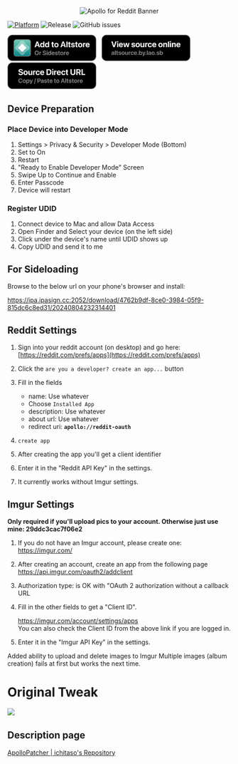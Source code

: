 <p align="center">
  <img src="https://github.com/Balackburn/Apollo/assets/93828569/532f0b7e-8c06-483c-9d04-8b84ada7b972" alt="Apollo for Reddit Banner" />
</p>

[![Platform](http://img.shields.io/badge/platform-iOS/iPadOS/macOS-blue.svg)](https://developer.apple.com/iphone/index.action)
![Release](https://img.shields.io/github/downloads/Balackburn/Apollo/total)
![GitHub issues](https://img.shields.io/github/issues-raw/Balackburn/Apollo)

<a href="https://tinyurl.com/ApolloAltstore"><img src="https://raw.githubusercontent.com/YTLitePlus/Assets/main/Github/Buttons/Altstore/Altstore.png" width="200"></a>
&nbsp;
<a href="https://altsource.by.lao.sb/browse/?source=https%3A%2F%2Fraw.githubusercontent.com%2FBalackburn%2FApollo%2Fmain%2Fapps.json"><img src="https://raw.githubusercontent.com/YTLitePlus/Assets/main/Github/Buttons/Altstore/altsource.by.lao.sb.png"
 width="200"></a>
&nbsp;
<a href="https://balackburn.github.io/Apollo/apps.json"><img src="https://raw.githubusercontent.com/YTLitePlus/Assets/main/Github/Buttons/Altstore/URL.png" width="200"></a>

## Device Preparation

### Place Device into Developer Mode

1. Settings > Privacy & Security > Developer Mode (Bottom) 
2. Set to On
3. Restart
4. "Ready to Enable Developer Mode" Screen
5. Swipe Up to Continue and Enable
6. Enter Passcode
7. Device will restart

### Register UDID

1. Connect device to Mac and allow Data Access
2. Open Finder and Select your device (on the left side)
3. Click under the device's name until UDID shows up
4. Copy UDID and send it to me

## For Sideloading

Browse to the below url on your phone's browser and install:

https://ipa.ipasign.cc:2052/download/4762b9df-8ce0-3984-05f9-815dc6c8ed31/20240804232314401

## Reddit Settings

1. Sign into your reddit account (on desktop) and go here:  
    [https://reddit.com/prefs/apps](https://reddit.com/prefs/apps)
3. Click the `are you a developer? create an app...` button
4. Fill in the fields
	* name: Use whatever
	* Choose `Installed App`
	* description: Use whatever
	* about url: Use whatever
	* redirect uri: **`apollo://reddit-oauth`**
5. `create app`

6. After creating the app you'll get a client identifier

7. Enter it in the "Reddit API Key" in the settings.

8. It currently works without Imgur settings.

## Imgur Settings
**Only required if you'll upload pics to your account. Otherwise just use mine: 29ddc3cac7f06e2**

1. If you do not have an Imgur account, please create one:  
   https://imgur.com/

2. After creating an account, create an app from the following page  
   https://api.imgur.com/oauth2/addclient

3. Authorization type: is OK with "OAuth 2 authorization without a callback URL

4. Fill in the other fields to get a "Client ID".
  
   https://imgur.com/account/settings/apps  
   You can also check the Client ID from the above link if you are logged in.

5. Enter it in the "Imgur API Key" in the settings.

  Added ability to upload and delete images to Imgur
  Multiple images (album creation) fails at first but works the next time.

# Original Tweak 
<a href="https://github.com/JeffreyCA/Apollo-ImprovedCustomApi"><img src="https://github.com/Balackburn/Apollo/assets/93828569/f481caff-48ce-4ab0-af99-11445d6a7745" width="200"></a>

## Description page
[ApolloPatcher | ichitaso's Repository](https://cydia.ichitaso.com/depiction/apollopatcher.html)

